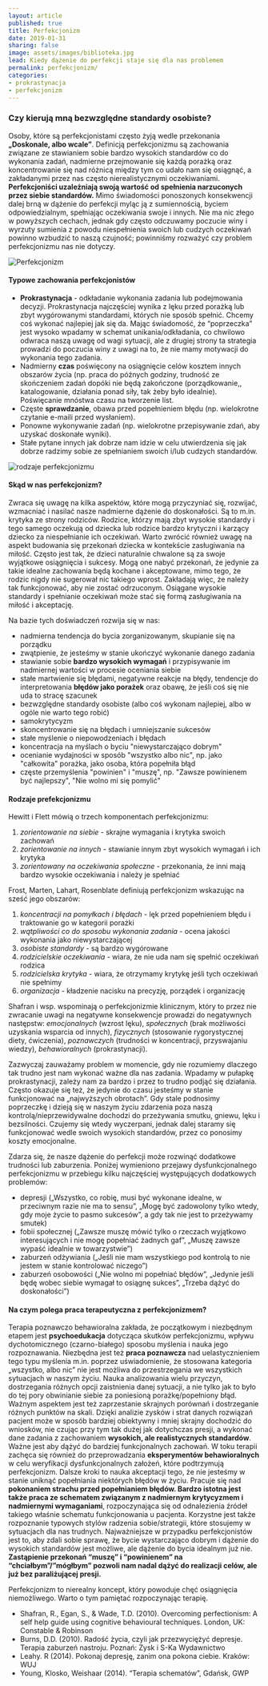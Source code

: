 ```yaml
---
layout: article
published: true
title: Perfekcjonizm
date: 2019-01-31
sharing: false
image: assets/images/biblioteka.jpg
lead: Kiedy dążenie do perfekcji staje się dla nas problemem
permalink: perfekcjonizm/
categories:
- prokrastynacja
- perfekcjonizm
---
```


### Czy kierują mną bezwzględne standardy osobiste?

Osoby, które są perfekcjonistami często żyją wedle przekonania **„Doskonale, albo wcale”**.
Definicją perfekcjonizmu są zachowania związane ze stawianiem sobie bardzo wysokich standardów
co do wykonania zadań, nadmierne przejmowanie się każdą porażką oraz koncentrowanie się nad
różnicą między tym co udało nam się osiągnąć, a zakładanymi przez nas często nierealistycznymi oczekiwaniami.
**Perfekcjoniści uzależniają swoją wartość od spełnienia narzuconych przez siebie standardów.**
Mimo świadomości ponoszonych  konsekwencji dalej brną w dążenie do perfekcji myląc ją z sumiennością,
byciem odpowiedzialnym, spełniając oczekiwania swoje i innych. Nie ma nic złego w powyższych cechach, jednak gdy często
odczuwamy poczucie winy i wyrzuty sumienia z powodu niespełnienia swoich lub cudzych oczekiwań
powinno wzbudzić to naszą czujność; powinniśmy rozważyć czy problem perfekcjonizmu nas nie dotyczy.

<img src="{{root_url}}/assets/images/perfekcjonizm.jpg" alt="Perfekcjonizm" />

#### Typowe zachowania perfekcjonistów

* **Prokrastynacja** - odkładanie wykonania zadania lub podejmowania decyzji. Prokrastynacja najczęściej wynika z lęku przed porażką lub zbyt wygórowanymi standardami, których nie sposób spełnić. Chcemy coś wykonać najlepiej jak się da. Mając świadomość, że “poprzeczka” jest wysoko wpadamy w schemat unikania/odkładania, co chwilowo odwraca naszą uwagę od wagi sytuacji, ale z drugiej strony ta strategia prowadzi do poczucia winy z uwagi na to, że nie mamy motywacji do wykonania tego zadania.
* Nadmierny **czas** poświęcony na osiągnięcie celów kosztem innych obszarów życia (np. praca do późnych godziny, trudność ze skończeniem zadań dopóki nie będą zakończone (porządkowanie,, katalogowanie, działania ponad siły, tak żeby było idealnie). Poświęcanie mnóstwa czasu na tworzenie list.
* Częste **sprawdzanie**, obawa przed popełnieniem błędu (np. wielokrotne czytanie e-maili przed wysłaniem).
* Ponowne wykonywanie zadań (np. wielokrotne przepisywanie zdań, aby uzyskać doskonałe wyniki).
* Stałe pytane innych jak dobrze nam idzie w celu utwierdzenia się jak dobrze radzimy sobie ze spełnianiem swoich i/lub cudzych  standardów.


<img src="{{root_url}}/assets/images/perfekcjonizm1.jpg" alt="rodzaje perfekcjonizmu" />


#### Skąd w nas perfekcjonizm?

Zwraca się uwagę na kilka aspektów, które mogą przyczyniać się, rozwijać, wzmacniać i nasilać
nasze nadmierne  dążenie do doskonałości. Są to m.in. krytyka ze strony rodziców. Rodzice, którzy mają
zbyt wysokie standardy i tego samego oczekują od dziecka lub rodzice bardzo krytyczni i karzący dziecko
za niespełnianie ich oczekiwań. Warto zwrócić również uwagę na aspekt budowania się przekonań dziecka
w kontekście zasługiwania na miłość. Często jest  tak, że dzieci naturalnie chwalone są za swoje
wyjątkowe osiągnięcia i sukcesy. Mogą one nabyć przekonań, że jedynie za takie idealne zachowania
będą kochane i akceptowane, mimo tego, że rodzic nigdy nie sugerował nic takiego wprost. Zakładają
więc, że należy tak funkcjonować, aby nie zostać odrzuconym. Osiągane wysokie standardy i spełnianie
oczekiwań może stać się formą zasługiwania na miłość i akceptację.

Na bazie tych doświadczeń rozwija się w nas:

* nadmierna tendencja do bycia zorganizowanym, skupianie się na porządku
* zwątpienie, że jesteśmy w stanie ukończyć wykonanie danego zadania
* stawianie sobie **bardzo wysokich wymagań** i przypisywanie im nadmiernej wartości w procesie oceniania siebie
* stałe martwienie się błędami, negatywne reakcje na błędy, tendencje do interpretowania **błędów jako porażek** oraz obawę, że jeśli coś się nie uda to stracę szacunek
* bezwzględne standardy osobiste (albo coś wykonam najlepiej, albo w ogóle nie warto tego robić)
* samokrytycyzm
* skoncentrowanie się na błędach i umniejszanie sukcesów
* stałe myślenie  o niepowodzeniach i błędach
* koncentracja na myślach o byciu "niewystarczająco dobrym"
* ocenianie wydajności w sposób "wszystko albo nic", np. jako "całkowita" porażka, jako osoba, która popełniła błąd
* częste przemyślenia "powinien" i "muszę", np. "Zawsze powinienem być najlepszy", "Nie wolno mi się pomylić"

#### Rodzaje prefekcjonizmu

Hewitt i Flett mówią o trzech komponentach perfekcjonizmu:

1. *zorientowanie na siebie* - skrajne wymagania i krytyka swoich zachowań
1. *zorientowanie na innych* - stawianie innym zbyt wysokich wymagań i ich krytyka
1. *zorientowany na oczekiwania społeczne* - przekonania, że inni mają bardzo wysokie oczekiwania i należy je spełniać

Frost, Marten, Lahart, Rosenblate definiują perfekcjonizm wskazując na sześć jego obszarów:

1. *koncentracji na pomyłkach i błędach* - lęk przed popełnieniem błędu i traktowanie go w kategorii porażki
1. *wątpliwości co do sposobu wykonania zadania* - ocena jakości wykonania jako niewystarczającej
1. *osobiste standardy* - są bardzo wygórowane
1. *rodzicielskie oczekiwania* - wiara, że nie uda nam się spełnić oczekiwań rodzica
1. *rodzicielska krytyka* - wiara, że otrzymamy krytykę jeśli tych oczekiwań nie spełnimy
1. *organizacja* - kładzenie nacisku na precyzję, porządek i organizację

Shafran i wsp. wspominają o perfekcjonizmie klinicznym, który to przez nie zwracanie
uwagi na negatywne konsekwencje prowadzi do negatywnych następstw: *emocjonalnych* (wzrost lęku),
*społecznych* (brak możliwości uzyskania wsparcia od innych), *fizycznych* (stosowanie rygorystycznej
diety, ćwiczenia), *poznawczych* (trudności w koncentracji, przyswajaniu wiedzy), *behawioralnych* (prokrastynacji).

Zazwyczaj zauważamy problem w momencie, gdy nie rozumiemy dlaczego tak trudno jest nam
wykonać ważne dla nas zadania. Wpadamy w pułapkę prokrastynacji, zależy nam za bardzo i
przez to trudno podjąć się działania. Często okazuje się też, że jedynie do czasu jesteśmy w
stanie funkcjonować na „najwyższych obrotach”. Gdy stale podnosimy poprzeczkę i dzieją się w
naszym życiu zdarzenia poza naszą kontrolą/nieprzewidywalne dochodzi do przeżywania smutku,
gniewu, lęku i bezsilności. Czujemy się wtedy wyczerpani, jednak dalej staramy się funkcjonować
wedle swoich wysokich standardów, przez co ponosimy koszty emocjonalne.

Zdarza się, że nasze dążenie do perfekcji może rozwinąć dodatkowe trudności lub zaburzenia. Poniżej wymieniono przejawy dysfunkcjonalnego
perfekcjonizmu w przebiegu kilku najczęściej występujących dodatkowych problemów:

- depresji („Wszystko, co robię, musi być wykonane idealne, w przeciwnym razie nie ma to sensu”,
„Mogę być zadowolony tylko wtedy, gdy moje życie to pasmo sukcesów”, a gdy tak nie jest to przeżywamy smutek)
- fobii społecznej („Zawsze muszę mówić tylko o rzeczach wyjątkowo interesujących i nie mogę popełniać żadnych gaf”, „Muszę zawsze wypaść idealnie w towarzystwie”)
- zaburzeń odżywiania („Jeśli nie mam wszystkiego pod kontrolą to nie jestem w stanie kontrolować niczego”)
- zaburzeń osobowości („Nie wolno mi popełniać błędów”, „Jedynie jeśli będę wobec siebie wymagał to osiągnę sukces”, „Trzeba dążyć do doskonałości”)

#### Na czym polega praca terapeutyczna z perfekcjonizmem?

Terapia poznawczo behawioralna zakłada, że początkowym i niezbędnym etapem jest **psychoedukacja** dotycząca skutków
perfekcjonizmu, wpływu dychotomicznego (czarno-białego) sposobu myślenia i nauka jego rozpoznawania. Niezbędna
jest też  **praca poznawcza** nad uelastycznieniem tego typu myślenia m.in. poprzez uświadomienie, że stosowana
kategoria „wszystko, albo nic” nie jest możliwa do przestrzegania  we wszystkich sytuacjach w naszym życiu.
Nauka analizowania wielu przyczyn, dostrzegania różnych opcji  zaistnienia danej sytuacji, a nie tylko jak to
było do tej pory obwinianie siebie  za poniesioną porażkę/popełniony błąd. Ważnym aspektem jest też zaprzestanie
skrajnych porównań i dostrzeganie różnych punktów na skali. Dzięki analizie zysków i strat danych rozwiązań pacjent
może w sposób bardziej obiektywny i mniej skrajny dochodzić do wniosków, nie czując przy tym tak dużej jak
dotychczas presji, a wykonać dane zadania z zachowaniem **wysokich, ale realistycznych standardów**. Ważne jest aby
dążyć do bardziej funkcjonalnych zachowań. W toku terapii zachęca się również do przeprowadzania **eksperymentów
behawioralnych** w celu weryfikacji dysfunkcjonalnych założeń, które podtrzymują perfekcjonizm. Dalsze kroki to
nauka akceptacji tego, że nie jesteśmy w stanie uniknąć popełniania niektórych błędów w życiu.  Pracuje się nad
**pokonaniem strachu przed popełnianiem błędów. Bardzo istotna jest także praca ze schematem związanym z nadmiernym
krytycyzmem i nadmiernymi wymaganiami**, rozpoczynająca się od odnalezienia źródeł takiego właśnie schematu funkcjonowania
u pacjenta. Korzystne jest także rozpoznanie typowych stylów radzenia sobie/strategii, które stosujemy  w sytuacjach
dla nas trudnych. Najważniejsze w przypadku perfekcjonistów jest to, aby zdali sobie sprawę, że bycie wystarczająco
dobrym i dążenie do wysokich standardów jest możliwe, ale dążenie do bycia idealnym już nie. **Zastąpienie przekonań
“muszę” i “powinienem” na “chciałbym”/”mógłbym” pozwoli nam nadal dążyć do realizacji celów, ale  już bez paraliżującej
presji.**

Perfekcjonizm to nierealny koncept, który powoduje chęć osiągnięcia niemożliwego. Warto o tym pamiętać rozpoczynając terapię.

* Shafran, R., Egan, S., & Wade, T.D. (2010).  Overcoming perfectionism: A self help guide using cognitive behavioural techniques.  London, UK: Constable & Robinson
* Burns, D.D. (2010). Radość życia, czyli jak przezwyciężyć depresje. Terapia zaburzeń nastroju. Poznań: Zysk i S-Ka Wydawnictwo
* Leahy. R (2014). Pokonaj depresję, zanim ona pokona ciebie. Kraków: WUJ
* Young, Klosko, Weishaar (2014). “Terapia schematów”, Gdańsk, GWP
